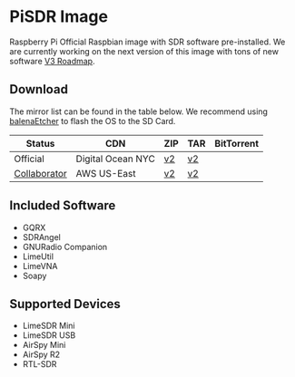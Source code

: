 # PiSDR Image

Raspberry Pi Official Raspbian image with SDR software pre-installed. We are currently working on the next version of this image with tons of new software [V3 Roadmap](https://www.notion.so/45658772e4f341d1b7fe221e1f9cc928?v=cb02cbcdf91d414e8c3eb4e6ea8bb16a). 

## Download
The mirror list can be found in the table below. We recommend using [balenaEtcher](https://www.balena.io/etcher) to flash the OS to the SD Card.

| Status | CDN | ZIP | TAR | BitTorrent | 
|--------|-----|-----|-----|------------|
| Official | Digital Ocean NYC | [v2](https://cdn.luigifreitas.me/pisdr_v2.tar.xz) | [v2](https://cdn.luigifreitas.me/pisdr_v2.fixed.zip) | | 
| [Collaborator](https://twitter.com/w4www_brian/status/1111335136929464320) | AWS US-East | [v2](http://w4www.s3-us-east-2.amazonaws.com/pu4spy-pisdr/v2.0/pisdr_v2.tar.xz) | [v2](http://w4www.s3-us-east-2.amazonaws.com/pu4spy-pisdr/v2.0/pisdr_v2.fixed.zip) | |

## Included Software
- GQRX
- SDRAngel
- GNURadio Companion
- LimeUtil
- LimeVNA
- Soapy

## Supported Devices
- LimeSDR Mini
- LimeSDR USB
- AirSpy Mini
- AirSpy R2
- RTL-SDR
